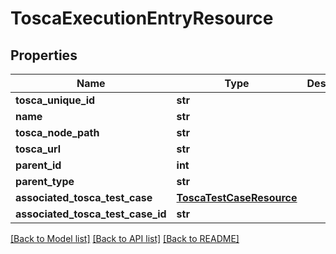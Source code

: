 # ToscaExecutionEntryResource

## Properties
Name | Type | Description | Notes
------------ | ------------- | ------------- | -------------
**tosca_unique_id** | **str** |  | 
**name** | **str** |  | 
**tosca_node_path** | **str** |  | 
**tosca_url** | **str** |  | [optional] 
**parent_id** | **int** |  | [optional] 
**parent_type** | **str** |  | [optional] 
**associated_tosca_test_case** | [**ToscaTestCaseResource**](ToscaTestCaseResource.md) |  | [optional] 
**associated_tosca_test_case_id** | **str** |  | [optional] 

[[Back to Model list]](../README.md#documentation-for-models) [[Back to API list]](../README.md#documentation-for-api-endpoints) [[Back to README]](../README.md)


